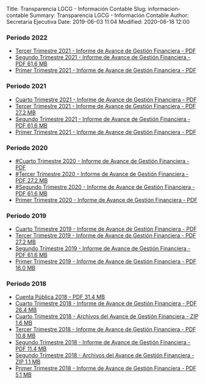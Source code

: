 Title: Transparencia LGCG - Información Contable
Slug: informacion-contable
Summary: Transparencia LGCG - Información Contable
Author: Secretaría Ejecutiva
Date: 2019-06-03 11:04
Modified: 2020-06-18 12:00


### Período 2022

* [Tercer Trimestre 2021 - Informe de Avance de Gestión Financiera - PDF ](2022-2-trim.pdf)
* [Segundo Trimestre 2021 - Informe de Avance de Gestión Financiera - PDF 61.6 MB](2022-2-trim.pdf)
* [Primer Trimestre 2021 - Informe de Avance de Gestión Financiera - PDF](2022-1-trim.pdf)


### Período 2021

* [Cuarto Trimestre 2021 - Informe de Avance de Gestión Financiera - PDF](2021-4-trim.pdf)
* [Tercer Trimestre 2021 - Informe de Avance de Gestión Financiera - PDF 27.2 MB](2021-3-trim.pdf)
* [Segundo Trimestre 2021 - Informe de Avance de Gestión Financiera - PDF 61.6 MB](2021-2-trim.pdf)
* [Primer Trimestre 2021 - Informe de Avance de Gestión Financiera - PDF](2021-1-trim.pdf)


### Período 2020

* [#Cuarto Trimestre 2020 - Informe de Avance de Gestión Financiera - PDF](2020-4-trim.pdf)
* [#Tercer Trimestre 2020 - Informe de Avance de Gestión Financiera - PDF 27.2 MB](2020-3-trim.pdf)
* [#Segundo Trimestre 2020 - Informe de Avance de Gestión Financiera - PDF 61.6 MB](2020-2-trim.pdf)
* [Primer Trimestre 2020 - Informe de Avance de Gestión Financiera - PDF](https://drive.google.com/file/d/1RB9zbCaFmUvTJTRX_njjHmSaSyxHGd-R/view?usp=sharing)


### Período 2019

* [Cuarto Trimestre 2019 - Informe de Avance de Gestión Financiera - PDF](https://drive.google.com/file/d/1hhA3yI--WwiBvbPNxxwpY1udiJ_7rIlb/view?usp=sharing)
* [Tercer Trimestre 2019 - Informe de Avance de Gestión Financiera - PDF 27.2 MB](informe-avance-gestion-financiera-2019-09.pdf)
* [Segundo Trimestre 2019 - Informe de Avance de Gestión Financiera - PDF 61.6 MB](informe-avance-gestion-financiera-2019-06.pdf)
* [Primer Trimestre 2019 - Informe de Avance de Gestión Financiera - PDF 16.0 MB](informe-avance-gestion-financiera-2019-03.pdf)


### Período 2018

* [Cuenta Pública 2018 - PDF 31.4 MB](cuenta-publica-2018.pdf)
* [Cuarto Trimestre 2018 - Informe de Avance de Gestión Financiera - PDF 26.4 MB](informe-avance-gestion-financiera-2018-12.pdf)
* [Cuarto Trimestre 2018 - Archivos del Avance de Gestión Financiera - ZIP 1.6 MB](avance-de-gestion-financiera-2018-12.zip)
* [Tercer Trimestre 2018 - Informe de Avance de Gestión Financiera - PDF 10.8 MB](informe-avance-gestion-financiera-2018-09.pdf)
* [Segundo Trimestre 2018 - Informe de Avance de Gestión Financiera - PDF 11.4 MB](informe-avance-gestion-financiera-2018-06.pdf)
* [Segundo Trimestre 2018 - Archivos del Avance de Gestión Financiera - ZIP 1.1 MB](avance-de-gestion-financiera-2018-06.zip)
* [Primer Trimestre 2018 - Informe de Avance de Gestión Financiera - PDF 5.1 MB](informe-avance-gestion-financiera-2018-03.pdf)
